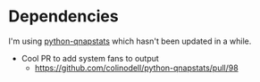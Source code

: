 # Dependencies

I'm using [python-qnapstats](https://github.com/colinodell/python-qnapstats) which 
hasn't been updated in a while.

* Cool PR to add system fans to output
  * https://github.com/colinodell/python-qnapstats/pull/98
